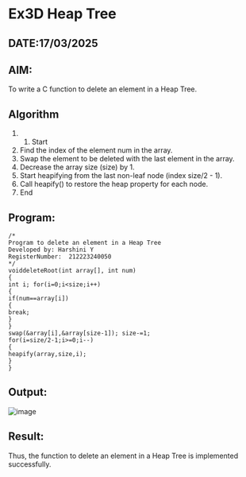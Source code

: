 # Ex3D Heap Tree
## DATE:17/03/2025
## AIM:
To write a C function to delete an element in a Heap Tree.

## Algorithm
1. 1.	Start
2.	Find the index of the element num in the array.
3.	Swap the element to be deleted with the last element in the array.
4.	Decrease the array size (size) by 1.
5.	Start heapifying from the last non-leaf node (index size/2 - 1).
6.	Call heapify() to restore the heap property for each node.
7.	End

  

## Program:
```
/*
Program to delete an element in a Heap Tree
Developed by: Harshini Y
RegisterNumber:  212223240050
*/
voiddeleteRoot(int array[], int num)
{
int i; for(i=0;i<size;i++)
{
if(num==array[i])
{
break;
}
}
swap(&array[i],&array[size-1]); size-=1;
for(i=size/2-1;i>=0;i--)
{
heapify(array,size,i);
}
}

```

## Output:
![image](https://github.com/user-attachments/assets/767e97db-0665-417a-9614-6a8f8f8a6cac)



## Result:
Thus, the function to delete an element in a Heap Tree is implemented successfully.

